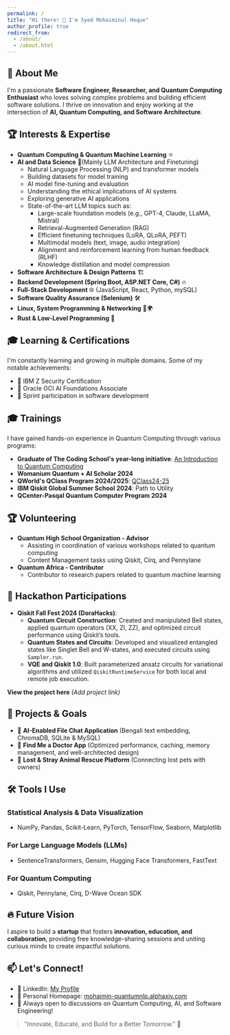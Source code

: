 ```yaml
---
permalink: /
title: "Hi there! 👋 I'm Syed Mohaiminul Hoque"
author_profile: true
redirect_from: 
  - /about/
  - /about.html
---
```


## 🚀 About Me
I'm a passionate **Software Engineer, Researcher, and Quantum Computing Enthusiast** who loves solving complex problems and building efficient software solutions. I thrive on innovation and enjoy working at the intersection of **AI, Quantum Computing, and Software Architecture**.

## 🏆 Interests & Expertise
- **Quantum Computing & Quantum Machine Learning** ⚛️
- **AI and Data Science** 🤖(Mainly LLM Architecture and Finetuning)
  - Natural Language Processing (NLP) and transformer models
  - Building datasets for model training
  - AI model fine-tuning and evaluation
  - Understanding the ethical implications of AI systems
  - Exploring generative AI applications
  - State-of-the-art LLM topics such as:
    - Large-scale foundation models (e.g., GPT-4, Claude, LLaMA, Mistral)
    - Retrieval-Augmented Generation (RAG)
    - Efficient finetuning techniques (LoRA, QLoRA, PEFT)
    - Multimodal models (text, image, audio integration)
    - Alignment and reinforcement learning from human feedback (RLHF)
    - Knowledge distillation and model compression
- **Software Architecture & Design Patterns** 🏗️
- **Backend Development (Spring Boot, ASP.NET Core, C#)** 🔥
- **Full-Stack Development** 🌐 (JavaScript, React, Python, mySQL)
- **Software Quality Assurance (Selenium)** 🛠️
- **Linux, System Programming & Networking** 🐧🌍
- **Rust & Low-Level Programming** 🦀

## 🎓 Learning & Certifications
I'm constantly learning and growing in multiple domains. Some of my notable achievements:
- 📜 IBM Z Security Certification
- 📜 Oracle OCI AI Foundations Associate
- 📜 Sprint participation in software development

## 🎓 Trainings
I have gained hands-on experience in Quantum Computing through various programs:
- **Graduate of The Coding School's year-long initiative**: [An Introduction to Quantum Computing](https://www.qubitbyqubit.org/programs)
- **Womanium Quantum + AI Scholar 2024**
- **QWorld's QClass Program 2024/2025**: [QClass24-25](https://qworld.net/qclass24-25/)
- **IBM Qiskit Global Summer School 2024**: Path to Utility
- **QCenter-Pasqal Quantum Computer Program 2024**

## 🏆 Volunteering
- **Quantum High School Organization - Advisor**
  - Assisting in coordination of various workshops related to quantum computing
  - Content Management tasks using Qiskit, Cirq, and Pennylane
- **Quantum Africa - Contributor**
  - Contributor to research papers related to quantum machine learning

## 🏅 Hackathon Participations
- **Qiskit Fall Fest 2024 (DoraHacks)**:
  - **Quantum Circuit Construction**: Created and manipulated Bell states, applied quantum operators (XX, ZI, ZZ), and optimized circuit performance using Qiskit’s tools.
  - **Quantum States and Circuits**: Developed and visualized entangled states like Singlet Bell and W-states, and executed circuits using `Sampler.run`.
  - **VQE and Qiskit 1.0**: Built parameterized ansatz circuits for variational algorithms and utilized `QiskitRuntimeService` for both local and remote job execution.

**View the project here** *(Add project link)*

## 📌 Projects & Goals
- 🚀 **AI-Enabled File Chat Application** (Bengali text embedding, ChromaDB, SQLite & MySQL)
- 🏥 **Find Me a Doctor App** (Optimized performance, caching, memory management, and well-architected design)
- 🐾 **Lost & Stray Animal Rescue Platform** (Connecting lost pets with owners)

## 🛠 Tools I Use
### **Statistical Analysis & Data Visualization**
- NumPy, Pandas, Scikit-Learn, PyTorch, TensorFlow, Seaborn, Matplotlib

### **For Large Language Models (LLMs)**
- SentenceTransformers, Gensim, Hugging Face Transformers, FastText

### **For Quantum Computing**
- Qiskit, Pennylane, Cirq, D-Wave Ocean SDK

## 🔥 Future Vision
I aspire to build a **startup** that fosters **innovation, education, and collaboration**, providing free knowledge-sharing sessions and uniting curious minds to create impactful solutions.

## 📫 Let's Connect!
- 💼 LinkedIn: [My Profile](https://www.linkedin.com/in/syed-mohaiminul-hoque-3397721ba/)
- 📝 Personal Homepage: [mohaimin-quantumnlp.alphaxiv.com](#)
- 💬 Always open to discussions on Quantum Computing, AI, and Software Engineering!

> "Innovate, Educate, and Build for a Better Tomorrow." 🚀
